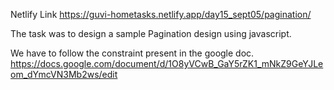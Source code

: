 Netlify Link
https://guvi-hometasks.netlify.app/day15_sept05/pagination/


The task was to design a sample Pagination design using javascript.

We have to follow the constraint present in the google doc.
https://docs.google.com/document/d/1O8yVCwB_GaY5rZK1_mNkZ9GeYJLeom_dYmcVN3Mb2ws/edit
